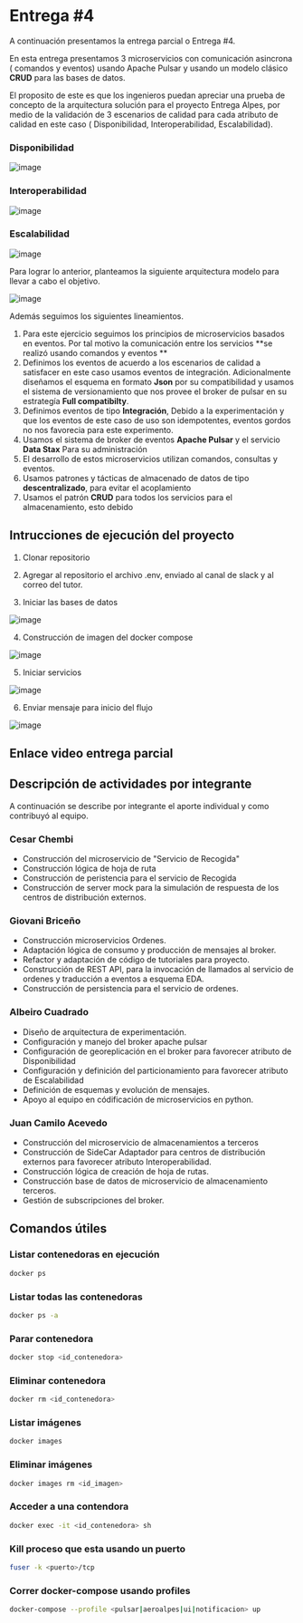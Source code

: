 # Entrega #4
A continuación presentamos la entrega parcial o Entrega #4.

En esta entrega presentamos 3 microservicios con comunicación asincrona ( comandos y eventos) usando Apache Pulsar y usando un modelo clásico **CRUD**  para las bases de datos. 

El proposito de este es que los ingenieros puedan apreciar una prueba de concepto de la arquitectura solución para el proyecto Entrega Alpes, por medio de la validación de 3 escenarios de calidad para cada atributo de calidad en este caso ( Disponibilidad, Interoperabilidad, Escalabilidad).

### Disponibilidad

![image](https://user-images.githubusercontent.com/78766013/223620518-609538bb-f69f-479e-93ab-24d639a36716.png)


### Interoperabilidad

![image](https://user-images.githubusercontent.com/78766013/223620560-cb7b4ad2-63df-4cdb-b053-9592237532e3.png)


### Escalabilidad

![image](https://user-images.githubusercontent.com/78766013/223620584-817fb7d0-b346-4b26-bbac-4ac1f8bd2603.png)




Para lograr lo anterior, planteamos la siguiente arquitectura modelo para llevar a cabo el objetivo.

![image](https://user-images.githubusercontent.com/78766013/223618412-346bb8fc-3f1d-44b3-9525-28c5d604d73c.png)



Además seguimos los siguientes lineamientos. 
1. Para este ejercicio seguimos los principios de microservicios basados en eventos. Por tal motivo la comunicación entre los servicios **se realizó usando comandos y eventos **
2. Definimos los eventos de acuerdo a los escenarios de calidad a satisfacer en este caso usamos eventos de integración. Adicionalmente diseñamos el esquema en formato **Json** por su compatibilidad y usamos el sistema de versionamiento que nos provee el broker de pulsar en su estrategía **Full compatibilty**.
3. Definimos eventos de tipo **Integración**, Debido a la experimentación y que los eventos de este caso de uso son idempotentes, eventos gordos no nos favorecia para este experimento. 
4. Usamos el sistema de broker de eventos **Apache Pulsar** y el servicio **Data Stax** Para su administración
5. El desarrollo de estos microservicios utilizan comandos, consultas y eventos.
6. Usamos patrones y tácticas de almacenado de datos de tipo **descentralizado**, para evitar el acoplamiento
7. Usamos el patrón **CRUD** para todos los servicios para el almacenamiento, esto debido 


## Intrucciones de ejecución del proyecto
1. Clonar repositorio
2. Agregar al repositorio el archivo .env, enviado al canal de slack y al correo del tutor.

3. Iniciar las bases de datos

![image](https://user-images.githubusercontent.com/78766013/223617903-72ab9da0-765a-4c71-9175-e306e9f3893f.png)

4. Construcción de imagen del docker compose


![image](https://user-images.githubusercontent.com/78766013/223620785-f57d7f75-961b-4c85-838a-fc06ed59b732.png)


5. Iniciar servicios 


![image](https://user-images.githubusercontent.com/78766013/223620743-496fb964-7832-4224-a264-4dd79b9022de.png)


6. Enviar mensaje para inicio del flujo


![image](https://user-images.githubusercontent.com/78766013/223618174-95d220dc-e5f1-4ac0-8671-a68b7dab5ee2.png)



## Enlace video entrega parcial

## Descripción de actividades por integrante
A continuación se describe por integrante el aporte individual y como contribuyó al equipo.

### Cesar Chembi
- Construcción del microservicio de "Servicio de Recogida"
- Construcción lógica de hoja de ruta
- Construcción de peristencia para el servicio de Recogida
- Construcción de server mock para la simulación de respuesta de los centros de distribución externos.

### Giovani Briceño
- Construcción microservicios Ordenes.
- Adaptación lógica de consumo y producción de mensajes al broker.
- Refactor y adaptación de código de tutoriales para proyecto.
- Construcción de REST API, para la invocación de llamados al servicio de ordenes y traducción a eventos a esquema EDA. 
- Construcción de persistencia para el servicio de ordenes.

### Albeiro Cuadrado
- Diseño de arquitectura de experimentación.
- Configuración y manejo del broker apache pulsar
- Configuración de georeplicación en el broker para favorecer atributo de Disponibilidad
- Configuración y definición del particionamiento para favorecer atributo de Escalabilidad
- Definición de esquemas y evolución de mensajes.
- Apoyo al equipo en códificación de microservicios en python.

### Juan Camilo Acevedo
- Construcción del microservicio  de almacenamientos a terceros
- Construcción de SideCar Adaptador para centros de distribución externos para favorecer atributo Interoperabilidad.
- Construcción lógica de creación de hoja de rutas.
- Construcción base de datos de microservicio de almacenamiento terceros.
- Gestión de subscripciones del broker.

## Comandos útiles

### Listar contenedoras en ejecución
```bash
docker ps
```

### Listar todas las contenedoras
```bash
docker ps -a
```

### Parar contenedora
```bash
docker stop <id_contenedora>
```

### Eliminar contenedora
```bash
docker rm <id_contenedora>
```

### Listar imágenes
```bash
docker images
```

### Eliminar imágenes
```bash
docker images rm <id_imagen>
```

### Acceder a una contendora
```bash
docker exec -it <id_contenedora> sh
```

### Kill proceso que esta usando un puerto
```bash
fuser -k <puerto>/tcp
```

### Correr docker-compose usando profiles
```bash
docker-compose --profile <pulsar|aeroalpes|ui|notificacion> up
```
